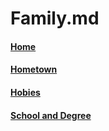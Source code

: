# Family.md
#### [Home](https://github.com/lukefisha/README.md.git)
#### [Hometown](https://github.com/lukefisha/Hometown.md.git)
#### [Hobies](https://github.com/lukefisha/Hobbies.md.git)
#### [School and Degree](https://github.com/lukefisha/School.md.git)
